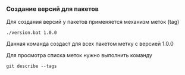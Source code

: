 ### Создание версий для пакетов

Для создания версий у пакетов применяется механизм меток (tag)

```
./version.bat 1.0.0
```

Данная команда создаст для всех пакетом метку с версией 1.0.0

Для просмотра списка меток нужно выполнить команду

```
git describe --tags
```